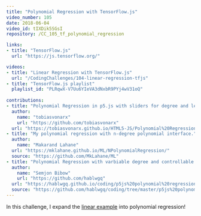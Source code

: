 ```yaml
---
title: "Polynomial Regression with TensorFlow.js"
video_number: 105
date: 2018-06-04
video_id: tIXDik5SGsI
repository: /CC_105_tf_polynomial_regression

links:
- title: "TensorFlow.js"
  url: "https://js.tensorflow.org/"

videos:
- title: "Linear Regression with TensorFlow.js"
  url: "/CodingChallenges/104-linear-regression-tfjs"
- title: "TensorFlow.js playlist"
  playlist_id: "PLRqwX-V7Uu6YIeVA3dNxbR9PYj4wV31oQ"
  
contributions:
- title: "Polynomial Regression in p5.js with sliders for degree and learning rate"
  author:
    name: "tobiasvonarx"
    url: "https://github.com/tobiasvonarx"
  url: "https://tobiasvonarx.github.io/HTML5-JS/Polynomial%20Regression"
- title: "My polynomial regression with n-degree polynomial interface."
  author:
    name: "Makarand Lahane"
  url: "https://mklahane.github.io/ML/NPolynomialRegression/"
  source: "https://github.com/MkLahane/ML"
- title: "Polynomial Regression with varbiable degree and controllable learning rate"
  author:
    name: "Semjon Bibow"
    url: "https://github.com/hablwgq"
  url: "https://hablwgq.github.io/coding/p5js%20polynomial%20regression/"
  source: "https://github.com/hablwgq/coding/tree/master/p5js%20polynomial%20regression"
---
```


In this challenge, I expand the [linear example](https://youtu.be/dLp10CFIvxI) into polynomial regression!